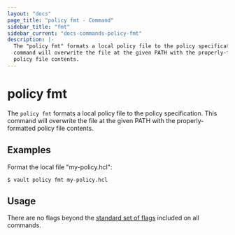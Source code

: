 ```yaml
---
layout: "docs"
page_title: "policy fmt - Command"
sidebar_title: "fmt"
sidebar_current: "docs-commands-policy-fmt"
description: |-
  The "policy fmt" formats a local policy file to the policy specification. This
  command will overwrite the file at the given PATH with the properly-formatted
  policy file contents.
---
```


# policy fmt

The `policy fmt` formats a local policy file to the policy specification. This
command will overwrite the file at the given PATH with the properly-formatted
policy file contents.

## Examples

Format the local file "my-policy.hcl":

```text
$ vault policy fmt my-policy.hcl
```

## Usage

There are no flags beyond the [standard set of flags](/docs/commands/index.html)
included on all commands.
